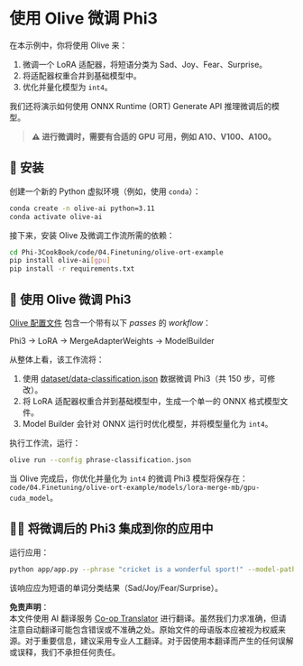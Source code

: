 <!--
CO_OP_TRANSLATOR_METADATA:
{
  "original_hash": "4164123a700fecd535d850f09506d72a",
  "translation_date": "2025-07-16T16:01:36+00:00",
  "source_file": "code/03.Finetuning/olive-ort-example/README.md",
  "language_code": "zh"
}
-->
# 使用 Olive 微调 Phi3

在本示例中，你将使用 Olive 来：

1. 微调一个 LoRA 适配器，将短语分类为 Sad、Joy、Fear、Surprise。
1. 将适配器权重合并到基础模型中。
1. 优化并量化模型为 `int4`。

我们还将演示如何使用 ONNX Runtime (ORT) Generate API 推理微调后的模型。

> **⚠️ 进行微调时，需要有合适的 GPU 可用，例如 A10、V100、A100。**

## 💾 安装

创建一个新的 Python 虚拟环境（例如，使用 `conda`）：

```bash
conda create -n olive-ai python=3.11
conda activate olive-ai
```

接下来，安装 Olive 及微调工作流所需的依赖：

```bash
cd Phi-3CookBook/code/04.Finetuning/olive-ort-example
pip install olive-ai[gpu]
pip install -r requirements.txt
```

## 🧪 使用 Olive 微调 Phi3
[Olive 配置文件](../../../../../code/03.Finetuning/olive-ort-example/phrase-classification.json) 包含一个带有以下 *passes* 的 *workflow*：

Phi3 -> LoRA -> MergeAdapterWeights -> ModelBuilder

从整体上看，该工作流将：

1. 使用 [dataset/data-classification.json](../../../../../code/03.Finetuning/olive-ort-example/dataset/dataset-classification.json) 数据微调 Phi3（共 150 步，可修改）。
1. 将 LoRA 适配器权重合并到基础模型中，生成一个单一的 ONNX 格式模型文件。
1. Model Builder 会针对 ONNX 运行时优化模型，并将模型量化为 `int4`。

执行工作流，运行：

```bash
olive run --config phrase-classification.json
```

当 Olive 完成后，你优化并量化为 `int4` 的微调 Phi3 模型将保存在：`code/04.Finetuning/olive-ort-example/models/lora-merge-mb/gpu-cuda_model`。

## 🧑‍💻 将微调后的 Phi3 集成到你的应用中

运行应用：

```bash
python app/app.py --phrase "cricket is a wonderful sport!" --model-path models/lora-merge-mb/gpu-cuda_model
```

该响应应为短语的单词分类结果（Sad/Joy/Fear/Surprise）。

**免责声明**：  
本文件使用 AI 翻译服务 [Co-op Translator](https://github.com/Azure/co-op-translator) 进行翻译。虽然我们力求准确，但请注意自动翻译可能包含错误或不准确之处。原始文件的母语版本应被视为权威来源。对于重要信息，建议采用专业人工翻译。对于因使用本翻译而产生的任何误解或误释，我们不承担任何责任。
